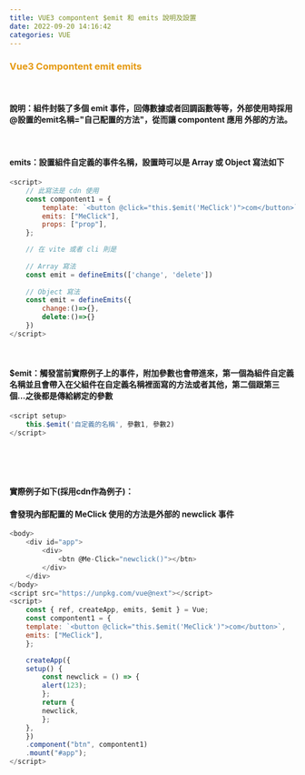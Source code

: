 ```yaml
---
title: VUE3 compontent $emit 和 emits 說明及設置
date: 2022-09-20 14:16:42
categories: VUE 
---
```


### <font color='e59911'>Vue3 Compontent emit emits</font>

<br>

#### 說明：組件封裝了多個 emit 事件，回傳數據或者回調函數等等，外部使用時採用 @設置的emit名稱="自己配置的方法"，從而讓 compontent 應用 外部的方法。

<br>

#### emits：設置組件自定義的事件名稱，設置時可以是 Array 或 Object 寫法如下
```js
<script>
	// 此寫法是 cdn 使用
	const compontent1 = {
		template: `<button @click="this.$emit('MeClick')">com</button>`,
		emits: ["MeClick"],
		props: ["prop"],
	};

	// 在 vite 或者 cli 則是
	
	// Array 寫法
	const emit = defineEmits(['change', 'delete'])
	
	// Object 寫法
	const emit = defineEmits({
		change:()=>{},
		delete:()=>{}
	})
</script>
```

<br>

#### $emit：觸發當前實際例子上的事件，附加參數也會帶進來，第一個為組件自定義名稱並且會帶入在父組件在自定義名稱裡面寫的方法或者其他，第二個跟第三個...之後都是傳給綁定的參數
```js
<script setup>
	this.$emit('自定義的名稱', 參數1, 參數2)
</script>
```

<br>
<br>
<br>

#### 實際例子如下(採用cdn作為例子)：
#### 會發現內部配置的 MeClick 使用的方法是外部的 newclick 事件
```js
<body>
	<div id="app">
		<div>
			<btn @Me-Click="newclick()"></btn>
		</div>
	</div>
</body>
<script src="https://unpkg.com/vue@next"></script>
<script>
	const { ref, createApp, emits, $emit } = Vue;
	const compontent1 = {
	template: `<button @click="this.$emit('MeClick')">com</button>`,
	emits: ["MeClick"],
	};

	createApp({
	setup() {
		const newclick = () => {
		alert(123);
		};
		return {
		newclick,
		};
	},
	})
	.component("btn", compontent1)
	.mount("#app");
</script>
```

